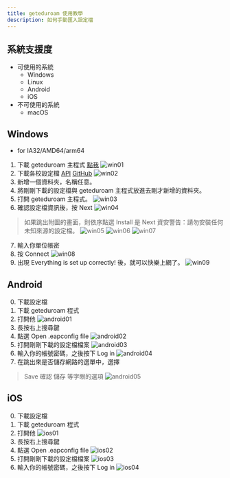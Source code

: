 ```yaml
---
title: geteduroam 使用教學
description: 如何手動匯入設定檔
---
```

## 系統支援度
- 可使用的系統
    - Windows
    - Linux
    - Android
    - iOS
- 不可使用的系統
    - macOS

## Windows
- for IA32/AMD64/arm64
1. 下載 geteduroam 主程式 [點我](https://www.eduroam.app)
![win01](geteduroam/win01.png)
2. 下載各校設定檔 [API](https://download.isli.me/) [GitHub](https://github.com/eduroamtw/geteduroam_tw/tree/main/Profile)
![win02](geteduroam/win02.png)
3. 新增一個資料夾，名稱任意。
4. 將剛剛下載的設定檔與 geteduroam 主程式放進去剛才新增的資料夾。
5. 打開 geteduroam 主程式。
![win03](geteduroam/win03.png)
6. 確認設定檔資訊後，按 Next
![win04](geteduroam/win04.png)
> 如果跳出附圖的畫面，則依序點選 
> Install
> 是
> Next
> 資安警告：請勿安裝任何未知來源的設定檔。
![win05](geteduroam/win05.png)
![win06](geteduroam/win06.png)
![win07](geteduroam/win07.png)
7. 輸入你單位帳密
8. 按 Connect
![win08](geteduroam/win08.png)
9. 出現 Everything is set up correctly! 後，就可以快樂上網了。
![win09](geteduroam/win09.png)

## Android
0. 下載設定檔
1. 下載 geteduroam 程式
2. 打開他
![android01](geteduroam/android01.png)
3. 長按右上搜尋鍵
4. 點選 Open .eapconfig file
![android02](geteduroam/android02.png)
5. 打開剛剛下載的設定檔檔案
![android03](geteduroam/android03.png)
6. 輸入你的帳號密碼，之後按下 Log in
![android04](geteduroam/android04.png)
7. 在跳出來是否儲存網路的選單中，選擇
> Save
> 確認
> 儲存
等字眼的選項
![android05](geteduroam/android05.png)

## iOS
0. 下載設定檔
1. 下載 geteduroam 程式
2. 打開他
![ios01](geteduroam/ios01.png)
3. 長按右上搜尋鍵
4. 點選 Open .eapconfig file
![ios02](geteduroam/ios02.png)
5. 打開剛剛下載的設定檔檔案
![ios03](geteduroam/ios03.png)
6. 輸入你的帳號密碼，之後按下 Log in
![ios04](geteduroam/ios04.png)